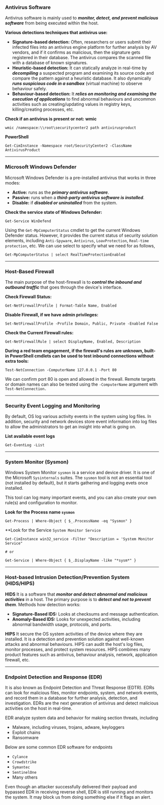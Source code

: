 ### Antivirus Software
Antivirus software is mainly used to ***monitor, detect, and prevent malicious software*** from being executed within the host.

**Various detections techniques that antivirus use:**
- **Signature-based detection:** Often, researchers or users submit their infected files into an antivirus engine platform for further analysis by AV vendors, and if it confirms as malicious, then the signature gets registered in their database. The antivirus compares the scanned file with a database of known signatures.
- **Heuristic-based detection:** It can statically analyze in real-time by ***decompiling*** a suspected program and examining its source code and compare the pattern against a heuristic database. It also dynamically ***runs suspicious code in a sandbox*** (virtual machine) to observe behaviour safely.
- **Behaviour-based detection:** It ***relies on monitoring and examining the execution of applications*** to find abnormal behaviours and uncommon activities such as creating/updating values in registry keys, killing/creating processes, etc.

**Check if an antivirus is present or not:**
**wmic**
```
wmic /namespace:\\root\securitycenter2 path antivirusproduct
```

**PowerShell**
```
Get-CimInstance -Namespace root/SecurityCenter2 -ClassName AntivirusProduct
```

---
### Microsoft Windows Defender
Microsoft Windows Defender is a pre-installed antivirus that works in three modes:
- **Active:** runs as the ***primary antivirus software***.
- **Passive:** runs when a ***third-party antivirus software is installed***.
- **Disable:** if ***disabled or uninstalled*** from the system.

**Check the service state of Windows Defender:**
```
Get-Service WinDefend
```

Using the `Get-MpComputerStatus` cmdlet to get the current Windows Defender status. However, it provides the current status of security solution elements, including `Anti-Spyware`, `Antivirus`, `LoavProtection`, `Real-time protection`, etc. We can use select to specify what we need for as follows,
```
Get-MpComputerStatus | select RealTimeProtectionEnabled
```

---
### Host-Based Firewall
The main purpose of the host-firewall is to ***control the inbound and outbound traffic*** that goes through the device's interface. 

**Check Firewall Status:**
```
Get-NetFirewallProfile | Format-Table Name, Enabled
```

**Disable Firewall, if we have admin privileges:**
```
Set-NetFirewallProfile -Profile Domain, Public, Private -Enabled False
```

**Check the Current Firewall rules:**
```
Get-NetFirewallRule | select DisplayName, Enabled, Description
```

**During a red team engagement, if the firewall's rules are unknown, built-in PowerShell cmdlets can be used to test inbound connections without extra tools:**
```
Test-NetConnection -ComputerName 127.0.0.1 -Port 80
```
We can confirm port 80 is open and allowed in the firewall. Remote targets or domain names can also be tested using the `-ComputerName` argument with `Test-NetConnection.`

---
### Security Event Logging and Monitoring
By default, OS log various activity events in the system using log files. In addition, security and network devices store event information into log files to allow the administrators to get an insight into what is going on.

**List available event logs**
```
Get-EventLog -List
```

---
### System Monitor (Sysmon)
Windows System Monitor `sysmon` is a service and device driver. It is one of the Microsoft `Sysinternals` suites. The `sysmon` tool is not an essential tool (not installed by default), but it starts gathering and logging evets once installed.

This tool can log many important events, and you can also create your own rule(s) and configuration to monitor.

**Look for the Process name `sysmon`**
```
Get-Process | Where-Object { $_.ProcessName -eq "Sysmon" }
```

**Look for the Service `System Monitor Service`
```
Get-CimInstance win32_service -Filter "Description = 'System Monitor Service"

# or

Get-Service | Where-Object { $_.DisplayName -like "*sysm*" }
```

---
### Host-based Intrusion Detection/Prevention System (HIDS/HIPS)
**HIDS**
It is a software that ***monitor and detect abnormal and malicious activities*** in a host. The primary purpose is to ***detect and not to prevent them***. Methods how detection works:
- **Signature-Based IDS:** Looks at checksums and message authentication.
- **Anomaly-Based IDS:** Looks for unexpected activities, including abnormal bandwidth usage, protocols, and ports.

**HIPS**
It secure the OS system activities of the device where they are installed. It is a detection and prevention solution against well-known attacks and abnormal behaviours. HIPS can audit the host's log files, monitor processes, and protect system resources. HIPS combines many product features such as antivirus, behaviour analysis, network, application firewall, etc.

---
### Endpoint Detection and Response (EDR)
It is also known as Endpoint Detection and Threat Response (EDTR). EDRs can look for malicious files, monitor endpoints, system, and network events, and record them in a database for further analysis, detection, and investigation. EDRs are the next generation of antivirus and detect malicious activities on the host in real-time. 

EDR analyze system data and behavior for making section threats, including
- Malware, including viruses, trojans, adware, keyloggers
- Exploit chains
- Ransomware

Below are some common EDR software for endpoints
- `Cylance`
- `Crowdstrike`
- `Symantec`
- `SentinelOne`
- Many others

Even though an attacker successfully delivered their payload and bypassed EDR in receiving reverse shell, EDR is still running and monitors the system. It may block us from doing something else if it flags an alert.